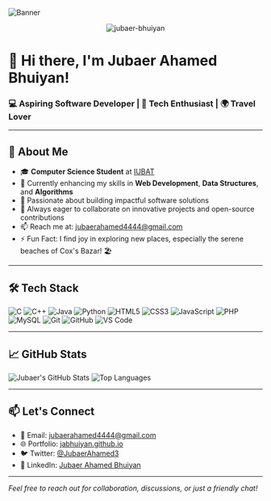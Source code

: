 <!-- Banner Image -->
![Banner](https://source.unsplash.com/1600x400/?technology,code)

<p align="center">
  <img src="https://komarev.com/ghpvc/?username=jubaer-bhuiyan&label=Profile%20views&color=0e75b6&style=flat" alt="jubaer-bhuiyan" />
</p>

# 👋 Hi there, I'm Jubaer Ahamed Bhuiyan!

### 💻 Aspiring Software Developer | 🚀 Tech Enthusiast | 🌍 Travel Lover

---

## 🌟 About Me

- 🎓 **Computer Science Student** at [IUBAT](https://www.iubat.edu/)
- 🌱 Currently enhancing my skills in **Web Development**, **Data Structures**, and **Algorithms**
- 🔭 Passionate about building impactful software solutions
- 💬 Always eager to collaborate on innovative projects and open-source contributions
- 📫 Reach me at: [jubaerahamed4444@gmail.com](mailto:jubaerahamed4444@gmail.com)
- ⚡ Fun Fact: I find joy in exploring new places, especially the serene beaches of Cox's Bazar! 🏖️

---

## 🛠️ Tech Stack

![C](https://img.shields.io/badge/-C-00599C?style=flat&logo=c)
![C++](https://img.shields.io/badge/-C++-00599C?style=flat&logo=c%2B%2B)
![Java](https://img.shields.io/badge/-Java-007396?style=flat&logo=java)
![Python](https://img.shields.io/badge/-Python-3776AB?style=flat&logo=python)
![HTML5](https://img.shields.io/badge/-HTML5-E34F26?style=flat&logo=html5)
![CSS3](https://img.shields.io/badge/-CSS3-1572B6?style=flat&logo=css3)
![JavaScript](https://img.shields.io/badge/-JavaScript-F7DF1E?style=flat&logo=javascript)
![PHP](https://img.shields.io/badge/-PHP-777BB4?style=flat&logo=php)
![MySQL](https://img.shields.io/badge/-MySQL-4479A1?style=flat&logo=mysql)
![Git](https://img.shields.io/badge/-Git-F05032?style=flat&logo=git)
![GitHub](https://img.shields.io/badge/-GitHub-181717?style=flat&logo=github)
![VS Code](https://img.shields.io/badge/-VS%20Code-007ACC?style=flat&logo=visual-studio-code)

---

## 📈 GitHub Stats

![Jubaer's GitHub Stats](https://github-readme-stats.vercel.app/api?username=jubaer-bhuiyan&show_icons=true&theme=radical)
![Top Languages](https://github-readme-stats.vercel.app/api/top-langs/?username=jubaer-bhuiyan&layout=compact&theme=radical)

---

## 📫 Let's Connect

- 📧 Email: [jubaerahamed4444@gmail.com](mailto:jubaerahamed4444@gmail.com)
- 🌐 Portfolio: [jabhuiyan.github.io](https://jabhuiyan.github.io/)
- 🐦 Twitter: [@JubaerAhamed3](https://x.com/JubaerAhamed3?t=OrmTGWbIJwpfhxhdAnGOYw&s=09)
- 💼 LinkedIn: [Jubaer Ahamed Bhuiyan](https://www.linkedin.com/in/jubaer-ahamed-bhuiyan-02896a175/)

---

*Feel free to reach out for collaboration, discussions, or just a friendly chat!*

